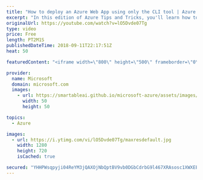 ```yaml
---
title: "How to deploy an Azure Web App using only the CLI tool | Azure Tips and Tricks"
excerpt: "In this edition of Azure Tips and Tricks, you'll learn how to successfully deploy an Azure Web App by using only the command-line (CLI) tool. Watch to learn how the Azure portal is not only helpful for working with resources, but it also is convenient for using a command-line to deploy web applications."
originalUrl: https://youtube.com/watch?v=lO5Dvde07Tg
type: video
price: Free
length: PT2M1S
publishedDateTime: 2018-09-11T22:17:51Z
heat: 50

featuredContent: "<iframe width=\"800\" height=\"500\" frameborder=\"0\" src=\"https://www.youtube.com/embed/lO5Dvde07Tg\" allow=\"accelerometer; autoplay; encrypted-media; gyroscope; picture-in-picture\" allowfullscreen></iframe>"

provider:
  name: Microsoft
  domain: microsoft.com
  images:
    - url: https://smartableai.github.io/microsoft-azure/assets/images/organizations/microsoft.com-50x50.jpg
      width: 50
      height: 50

topics:
  - Azure

images:
  - url: https://i.ytimg.com/vi/lO5Dvde07Tg/maxresdefault.jpg
    width: 1280
    height: 720
    isCached: true

secured: "YHHPWsqpyji04ReYM3jQAXOjNbQptBV9vb0DGbCdrbG9l467XRAsosc1XWXEEXGT92pJNeZuuAdCWxOiNknKHrftWzYsfKXbfd0mdx/ecSVgKcCntw+3sYtd8WhceBjI8l9iFmhyG5qctNpCLX7/2fC0gKnohi1DcTTjGOrrLxEzxd0tGpeN/Y5rynOiXotAN0n7th+2QnWGBvCmcJbo4G7KF8qXmV1/Kbb1QUiS0SH7Yper/5hEbGnetC6sbeLNJR4MoCbWpy2CrpzrxEiz9tBBpTb3r6ubUpj3oriRQjwt4zEAW/bS/Wo85kr6yMqor1Ku0RZyW8XYp1Qrai6bV3JHvWGd+VcnkIKbZBtKC/Y52ZuB1IDtY155lJIhoBatTjTHQgC+qRslFEsiIOhgHrBeFBRJMDg7t2wkCgaY2uk=;+hMQKPIpFh+QZ5CFxxDNAw=="
---
```


